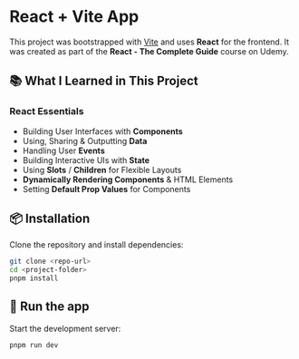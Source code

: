 # React + Vite App

This project was bootstrapped with [Vite](https://vitejs.dev/) and uses **React** for the frontend.
It was created as part of the **React - The Complete Guide** course on Udemy.

## 📚 What I Learned in This Project

### React Essentials

- Building User Interfaces with **Components**
- Using, Sharing & Outputting **Data**
- Handling User **Events**
- Building Interactive UIs with **State**
- Using **Slots** / **Children** for Flexible Layouts
- **Dynamically Rendering Components** & HTML Elements
- Setting **Default Prop Values** for Components

## 📦 Installation

Clone the repository and install dependencies:

```bash
git clone <repo-url>
cd <project-folder>
pnpm install
```

## 🚀 Run the app

Start the development server:

```bash
pnpm run dev

```
